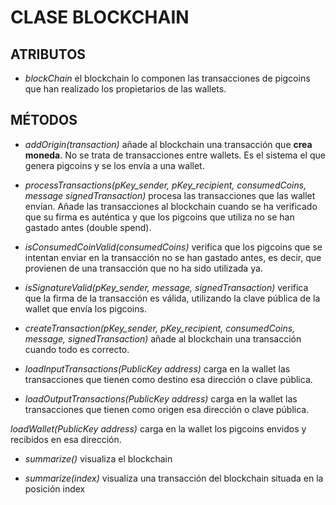 # CLASE BLOCKCHAIN

## ATRIBUTOS

- *blockChain* el blockchain lo componen las transacciones de pigcoins que han
realizado los propietarios de las wallets.

## MÉTODOS

- *addOrigin(transaction)* añade al blockchain una transacción que **crea moneda**. No
se trata de transacciones entre wallets. Es el sistema el que genera pigcoins y se los
envía a una wallet.

- *processTransactions(pKey_sender, pKey_recipient, consumedCoins, message
signedTransaction)* procesa las transacciones que las wallet envían. Añade las
transacciones al blockchain cuando se ha verificado que su firma es auténtica y que los
pigcoins que utiliza no se han gastado antes (double spend).

- *isConsumedCoinValid(consumedCoins)* verifica que los pigcoins que se intentan
enviar en la transacción no se han gastado antes, es decir, que provienen de una
transacción que no ha sido utilizada ya.

- *isSignatureValid(pKey_sender, message, signedTransaction)* verifica que la
firma de la transacción es válida, utilizando la clave pública de la wallet que envía los pigcoins.

- *createTransaction(pKey_sender, pKey_recipient, consumedCoins, message,
signedTransaction)* añade al blockchain una transacción cuando todo es correcto.

- *loadInputTransactions(PublicKey address)* carga en la wallet las transacciones
que tienen como destino esa dirección o clave pública.

- *loadOutputTransactions(PublicKey address)* carga en la wallet las transacciones
que tienen como origen esa dirección o clave pública.

*loadWallet(PublicKey address)* carga en la wallet los pigcoins envidos y recibidos
en esa dirección.

- *summarize()* visualiza el blockchain

- *summarize(index)* visualiza una transacción del blockchain situada en la posición index
